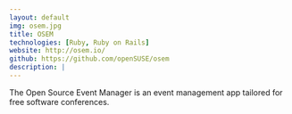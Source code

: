 ```yaml
---
layout: default
img: osem.jpg
title: OSEM
technologies: [Ruby, Ruby on Rails]
website: http://osem.io/
github: https://github.com/openSUSE/osem
description: |
---
```

The Open Source Event Manager is an event management app tailored for free software conferences.
